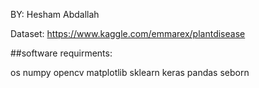 BY: Hesham Abdallah


Dataset: https://www.kaggle.com/emmarex/plantdisease

##software requirments:

os
numpy
opencv
matplotlib
sklearn
keras
pandas
seborn